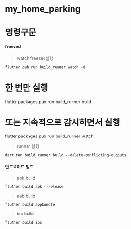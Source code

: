 # my_home_parking

# 명령구문

#### freezed

> watch freezed실행

```shell
flutter pub run build_runner watch -d
```

# 한 번만 실행
flutter packages pub run build_runner build

# 또는 지속적으로 감시하면서 실행
flutter packages pub run build_runner watch

> runner 실행

```shell
dart run build_runner build --delete-conflicting-outputs
```

#### 안드로이드 빌드

> apk build

```shell
flutter build apk --release
```

> aab build

```shell
flutter build appbundle
```

> ios build

```shell
flutter build ios
```
